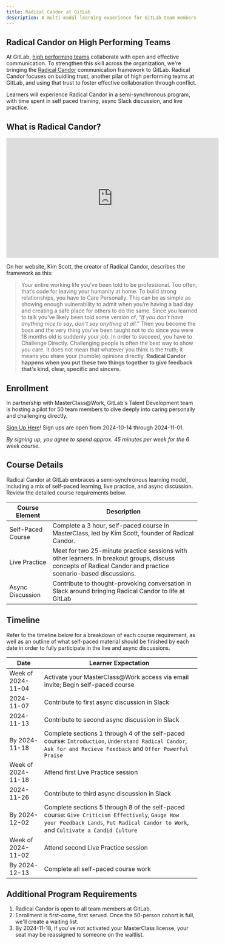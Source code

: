 ```yaml
---
title: Radical Candor at GitLab
description: A multi-modal learning experience for GitLab team members to strengths their skills around having difficult conversations.
---
```


## Radical Candor on High Performing Teams

At GitLab, [high performing teams](https://internal.gitlab.com/handbook/company/high-performing-teams/#high-performing-teams-playbook) collaborate with open and effective communication. To strengthen this skill across the organization, we're bringing the [Radical Candor](https://www.radicalcandor.com/blog/what-is-radical-candor/) communication framework to GitLab. Radical Candor focuses on buidling trust, another pilar of high performing teams at GitLab, and using that trust to foster effective collaboration through conflict.

Learners will experience Radical Candor in a semi-synchronous program, with time spent in self paced training, async Slack discussion, and live practice.

## What is Radical Candor?

<iframe width="560" height="315" src="https://www.youtube.com/embed/OoISfhACm4s?si=jXe5oqguz6D0HCRm" title="YouTube video player" frameborder="0" allow="accelerometer; autoplay; clipboard-write; encrypted-media; gyroscope; picture-in-picture; web-share" referrerpolicy="strict-origin-when-cross-origin" allowfullscreen></iframe>

On her website, Kim Scott, the creator of Radical Candor, describes the framework as this:

>Your entire working life you’ve been told to be professional. Too often, that’s code for leaving your humanity at home. To build strong relationships, you have to Care Personally. This can be as simple as showing enough vulnerability to admit when you’re having a bad day and creating a safe place for others to do the same.
>Since you learned to talk you’ve likely been told some version of, _“If you don’t have anything nice to say, don’t say anything at all.”_ Then you become the boss and the very thing you’ve been taught not to do since you were 18 months old is suddenly your job. In order to succeed, you have to Challenge Directly. Challenging people is often the best way to show you care. It does not mean that whatever you think is the truth; it means you share your (humble) opinions directly.
>**Radical Candor happens when you put these two things together to give feedback that’s kind, clear, specific and sincere.**

## Enrollment

In partnership with MasterClass@Work, GitLab's Talent Development team is hosting a pilot for 50 team members to dive deeply into caring personally and challenging directly.

[Sign Up Here](https://docs.google.com/forms/d/e/1FAIpQLSfH8bZlFkAwRF3CFafzIay-V1a5pQlOYOLuk6SVJaFBB7qE1w/viewform?usp=sf_link)! Sign ups are open from 2024-10-14 through 2024-11-01.

_By signing up, you agree to spend approx. 45 minutes per week for the 6 week course._

## Course Details

Radical Candor at GitLab embraces a semi-synchronous learning model, including a mix of self-paced learning, live practice, and async discussion. Review the detailed course requirements below.

| Course Element | Description |
| ----- | ---------- |
| Self-Paced Course | Complete a 3 hour, self-paced course in MasterClass, led by Kim Scott, founder of Radical Candor. |
| Live Practice | Meet for two 25-minute practice sessions with other learners. In breakout groups, discuss concepts of Radical Candor and practice scenario-based discussions. |
| Async Discussion | Contribute to thought-provoking conversation in Slack around bringing Radical Candor to life at GitLab |

## Timeline

Refer to the timeline below for a breakdown of each course requirement, as well as an outline of what self-paced material should be finished by each date in order to fully participate in the live and async discussions.

| Date | Learner Expectation |
| ----- | ---------- |
| Week of 2024-11-04 | Activate your MasterClass@Work access via email invite; Begin self-paced course |
| 2024-11-07 | Contribute to first async discussion in Slack |
| 2024-11-13 | Contribute to second async discussion in Slack |
| By 2024-11-18 | Complete sections 1 through 4 of the self-paced course: `Introduction`, `Understand Radical Candor`, `Ask for and Recieve Feedback` and `Offer Powerful Praise` |
| Week of 2024-11-18 | Attend first Live Practice session |
| 2024-11-26 | Contribute to third async discussion in Slack |
| By 2024-12-02 | Complete sections 5 through 8 of the self-paced course: `Give Criticism Effectively`, `Gauge How your Feedback Lands`, `Put Radical Candor to Work`, and `Cultivate a Candid Culture` |
| Week of 2024-11-02 | Attend second Live Practice session |
| By 2024-12-13 | Complete all self-paced course work |

## Additional Program Requirements

1. Radical Candor is open to all team members at GitLab.
1. Enrollment is first-come, first served. Once the 50-person cohort is full, we'll create a waiting list.
1. By 2024-11-18, if you've not activated your MasterClass license, your seat may be reassigned to someone on the waitlist.
